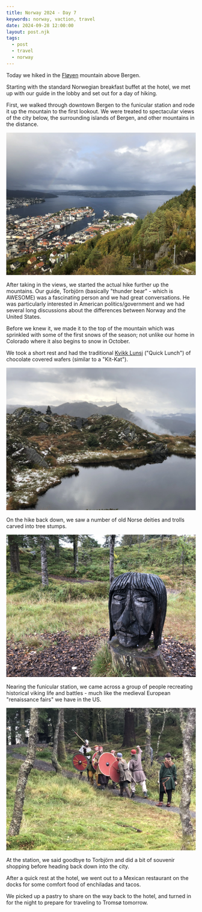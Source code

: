 ```yaml
---
title: Norway 2024 - Day 7
keywords: norway, vaction, travel
date: 2024-09-28 12:00:00
layout: post.njk
tags:
  - post
  - travel
  - norway
---
```


Today we hiked in the [Fløyen](https://en.wikipedia.org/wiki/Fløyen) mountain above Bergen.

Starting with the standard Norwegian breakfast buffet at the hotel, we met up with our guide in the lobby and set out for a day of hiking.

First, we walked through downtown Bergen to the funicular station and rode it up the mountain to the first lookout. We were treated to spectacular views of the city below, the surrounding islands of Bergen, and other mountains in the distance.

![View from Fløyen after exiting the funicular in Bergen, Norway](/media/images/norway2024/bergen-view.webp)

After taking in the views, we started the actual hike further up the mountains. Our guide, Torbjörn (basically "thunder bear" - which is AWESOME) was a fascinating person and we had great conversations. He was particularly interested in American politics/government and we had several long discussions about the differences between Norway and the United States.

Before we knew it, we made it to the top of the mountain which was sprinkled with some of the first snows of the season; not unlike our home in Colorado where it also begins to snow in October.

We took a short rest and had the traditional [Kvikk Lunsj](https://en.wikipedia.org/wiki/Kvikk_Lunsj) ("Quick Lunch") of chocolate covered wafers (similar to a "Kit-Kat").

![View from the top of Fløyen mountain in Bergen, Norway](/media/images/norway2024/bergen-mountain.webp)

On the hike back down, we saw a number of old Norse deities and trolls carved into tree stumps.

![A carving atop Fløyen in Bergen, Norway](/media/images/norway2024/bergen-face.webp)

Nearing the funicular station, we came across a group of people recreating historical viking life and battles - much like the medieval European "renaissance fairs" we have in the US.

![Locals recreating viking battles atop Fløyen in Bergen, Norway](/media/images/norway2024/bergen-vikings.webp)

At the station, we said goodbye to Torbjörn and did a bit of souvenir shopping before heading back down into the city.

After a quick rest at the hotel, we went out to a Mexican restaurant on the docks for some comfort food of enchiladas and tacos.

We picked up a pastry to share on the way back to the hotel, and turned in for the night to prepare for traveling to Tromsø tomorrow.
